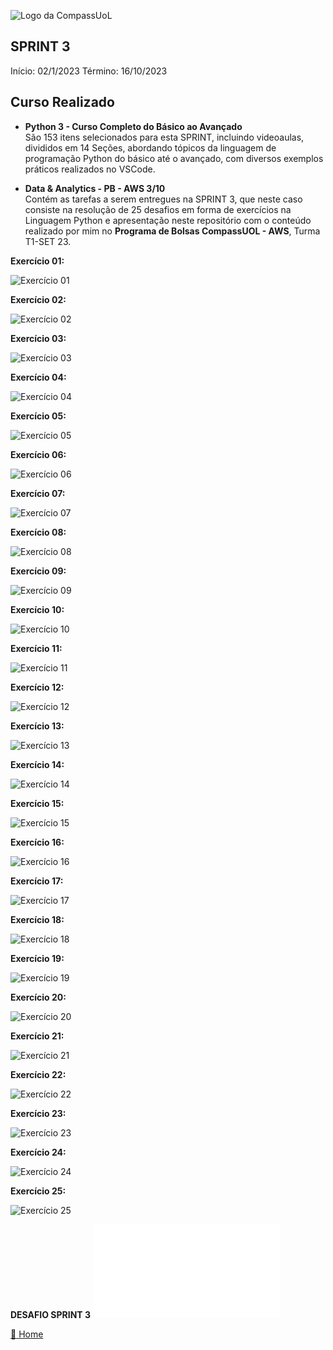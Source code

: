 ![Logo da CompassUoL](/img/Logo_CompassUOL.png)
## SPRINT 3
Início: 02/1/2023 Término: 16/10/2023

## Curso Realizado

* **Python 3 - Curso Completo do Básico ao Avançado** </br>
São 153 itens selecionados para esta SPRINT, incluindo videoaulas, divididos em 14 Seções, abordando tópicos da linguagem de programação Python do básico até o avançado, com diversos exemplos práticos realizados no VSCode.


* **Data & Analytics - PB - AWS 3/10**</br>
Contém as tarefas a serem entregues na SPRINT 3, que neste caso consiste na resolução de 25 desafios em forma de exercícios na Linguagem Python e apresentação neste repositório com o conteúdo realizado por mim no **Programa de Bolsas CompassUOL - AWS**, Turma T1-SET 23.

**Exercício 01:**

![Exercício 01](/SPRINT%203/img/Ex1.png)

**Exercício 02:**

![Exercício 02](/SPRINT%203/img/Ex2.png)

**Exercício 03:**

![Exercício 03](/SPRINT%203/img/Ex3.png)

**Exercício 04:**

![Exercício 04](/SPRINT%203/img/Ex4.png)

**Exercício 05:**

![Exercício 05](/SPRINT%203/img/Ex5.png)

**Exercício 06:**

![Exercício 06](/SPRINT%203/img/Ex6.png)

**Exercício 07:**

![Exercício 07](/SPRINT%203/img/Ex7.png)

**Exercício 08:**

![Exercício 08](/SPRINT%203/img/Ex8.png)

**Exercício 09:**

![Exercício 09](/SPRINT%203/img/Ex9.png)

**Exercício 10:**

![Exercício 10](/SPRINT%203/img/Ex10.png)

**Exercício 11:**

![Exercício 11](/SPRINT%203/img/Ex11.png)

**Exercício 12:**

![Exercício 12](/SPRINT%203/img/Ex12.png)

**Exercício 13:**

![Exercício 13](/SPRINT%203/img/Ex13.png)

**Exercício 14:**

![Exercício 14](/SPRINT%203/img/Ex14.png)

**Exercício 15:**

![Exercício 15](/SPRINT%203/img/Ex15.png)

**Exercício 16:**

![Exercício 16](/SPRINT%203/img/Ex16.png)

**Exercício 17:**

![Exercício 17](/SPRINT%203/img/Ex17.png)

**Exercício 18:**

![Exercício 18](/SPRINT%203/img/Ex18.png)

**Exercício 19:**

![Exercício 19](/SPRINT%203/img/Ex19.png)

**Exercício 20:**

![Exercício 20](/SPRINT%203/img/Ex20.png)

**Exercício 21:**

![Exercício 21](/SPRINT%203/img/Ex21.png)

**Exercício 22:**

![Exercício 22](/SPRINT%203/img/Ex22.png)

**Exercício 23:**

![Exercício 23](/SPRINT%203/img/Ex23.png)

**Exercício 24:**

![Exercício 24](/SPRINT%203/img/Ex24.png)

**Exercício 25:**

![Exercício 25](/SPRINT%203/img/Ex25.png)

**DESAFIO SPRINT 3**
![Desafio SPRINT 3](/SPRINT%203/Desafio%20%20SPRINT3.py)



[:file_folder: Home](/)